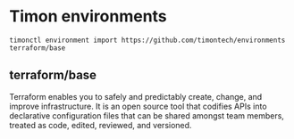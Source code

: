 # Timon environments

```
timonctl environment import https://github.com/timontech/environments terraform/base
```

## terraform/base

Terraform enables you to safely and predictably create, change, and improve infrastructure.
It is an open source tool that codifies APIs into declarative configuration files that can
be shared amongst team members, treated as code, edited, reviewed, and versioned.
